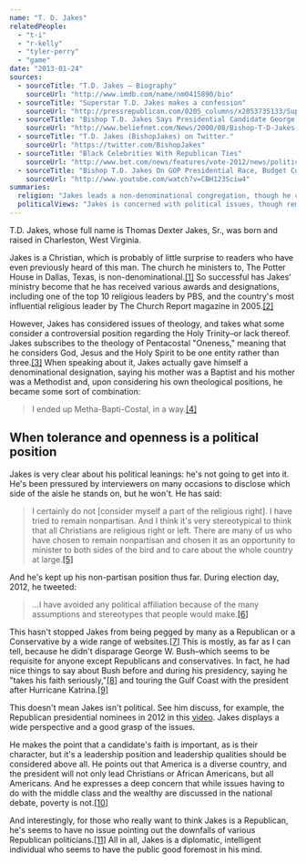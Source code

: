 ```yaml
---
name: "T. D. Jakes"
relatedPeople:
  - "t-i"
  - "r-kelly"
  - "tyler-perry"
  - "game"
date: "2013-01-24"
sources:
  - sourceTitle: "T.D. Jakes – Biography"
    sourceUrl: "http://www.imdb.com/name/nm0415890/bio"
  - sourceTitle: "Superstar T.D. Jakes makes a confession"
    sourceUrl: "http://pressrepublican.com/0205_columns/x2053735133/Superstar-T-D-Jakes-makes-a-confession"
  - sourceTitle: "Bishop T.D. Jakes Says Presidential Candidate George W. Bush Takes His Faith Seriously."
    sourceUrl: "http://www.beliefnet.com/News/2000/08/Bishop-T-D-Jakes-Says-Presidential-Candidate-George-W-Bush-Takes-His-Faith-Seriously.aspx"
  - sourceTitle: "T.D. Jakes (BishopJakes) on Twitter."
    sourceUrl: "https://twitter.com/BishopJakes"
  - sourceTitle: "Black Celebrities With Republican Ties"
    sourceUrl: "http://www.bet.com/news/features/vote-2012/news/politics/photos/2012/09/15-black-celebrities-with-republican-ties.html#!080712-politics-on-the-trail-Condoleezza-Rice"
  - sourceTitle: "Bishop T.D. Jakes On GOP Presidential Race, Budget Cuts, & Gingrich's Comments Against the Poor"
    sourceUrl: "http://www.youtube.com/watch?v=CBH123Sciw4"
summaries:
  religion: "Jakes leads a non-denominational congregation, though he considers himself a mix between Methodist, Baptist and Pentecostal."
  politicalViews: "Jakes is concerned with political issues, though remains non-partisan."
---
```


T.D. Jakes, whose full name is Thomas Dexter Jakes, Sr., was born and raised in Charleston, West Virginia.

Jakes is a Christian, which is probably of little surprise to readers who have even previously heard of this man. The church he ministers to, The Potter House in Dallas, Texas, is non-denominational.<a class="source-citation" href="#http%3A%2F%2Fwww.imdb.com%2Fname%2Fnm0415890%2Fbio" title="T.D. Jakes – Biography">[1]</a> So successful has Jakes' ministry become that he has received various awards and designations, including one of the top 10 religious leaders by PBS, and the country's most influential religious leader by The Church Report magazine in 2005.<a class="source-citation" href="#http%3A%2F%2Fwww.imdb.com%2Fname%2Fnm0415890%2Fbio" title="T.D. Jakes – Biography">[2]</a>

However, Jakes has considered issues of theology, and takes what some consider a controversial position regarding the Holy Trinity–or lack thereof. Jakes subscribes to the theology of Pentacostal "Oneness," meaning that he considers God, Jesus and the Holy Spirit to be one entity rather than three.<a class="source-citation" href="#http%3A%2F%2Fpressrepublican.com%2F0205_columns%2Fx2053735133%2FSuperstar-T-D-Jakes-makes-a-confession" title="Superstar T.D. Jakes makes a confession">[3]</a> When speaking about it, Jakes actually gave himself a denominational designation, saying his mother was a Baptist and his mother was a Methodist and, upon considering his own theological positions, he became some sort of combination:

>I ended up Metha-Bapti-Costal, in a way.<a class="source-citation" href="#http%3A%2F%2Fpressrepublican.com%2F0205_columns%2Fx2053735133%2FSuperstar-T-D-Jakes-makes-a-confession" title="Superstar T.D. Jakes makes a confession">[4]</a>

## 

## When tolerance and openness is a political position

Jakes is very clear about his political leanings: he's not going to get into it. He's been pressured by interviewers on many occasions to disclose which side of the aisle he stands on, but he won't. He has said:

>I certainly do not [consider myself a part of the religious right]. I have tried to remain nonpartisan. And I think it's very stereotypical to think that all Christians are religious right or left. There are many of us who have chosen to remain nonpartisan and chosen it as an opportunity to minister to both sides of the bird and to care about the whole country at large.<a class="source-citation" href="#http%3A%2F%2Fwww.beliefnet.com%2FNews%2F2000%2F08%2FBishop-T-D-Jakes-Says-Presidential-Candidate-George-W-Bush-Takes-His-Faith-Seriously.aspx" title="Bishop T.D. Jakes Says Presidential Candidate George W. Bush Takes His Faith Seriously.">[5]</a>

And he's kept up his non-partisan position thus far. During election day, 2012, he tweeted:

>…I have avoided any political affiliation because of the many assumptions and stereotypes that people would make.<a class="source-citation" href="#https%3A%2F%2Ftwitter.com%2FBishopJakes" title="T.D. Jakes (BishopJakes) on Twitter.">[6]</a>

This hasn't stopped Jakes from being pegged by many as a Republican or a Conservative by a wide range of websites.<a class="source-citation" href="#http%3A%2F%2Fwww.bet.com%2Fnews%2Ffeatures%2Fvote-2012%2Fnews%2Fpolitics%2Fphotos%2F2012%2F09%2F15-black-celebrities-with-republican-ties.html%23!080712-politics-on-the-trail-Condoleezza-Rice" title="Black Celebrities With Republican Ties">[7]</a> This is mostly, as far as I can tell, because he didn't disparage George W. Bush–which seems to be requisite for anyone except Republicans and conservatives. In fact, he had nice things to say about Bush before and during his presidency, saying he "takes his faith seriously,"<a class="source-citation" href="#http%3A%2F%2Fwww.beliefnet.com%2FNews%2F2000%2F08%2FBishop-T-D-Jakes-Says-Presidential-Candidate-George-W-Bush-Takes-His-Faith-Seriously.aspx" title="Bishop T.D. Jakes Says Presidential Candidate George W. Bush Takes His Faith Seriously.">[8]</a> and touring the Gulf Coast with the president after Hurricane Katrina.<a class="source-citation" href="#http%3A%2F%2Fwww.bet.com%2Fnews%2Ffeatures%2Fvote-2012%2Fnews%2Fpolitics%2Fphotos%2F2012%2F09%2F15-black-celebrities-with-republican-ties.html%23!080712-politics-on-the-trail-Condoleezza-Rice" title="Black Celebrities With Republican Ties">[9]</a>

This doesn't mean Jakes isn't political. See him discuss, for example, the Republican presidential nominees in 2012 in this [video](http://www.youtube.com/watch?v=CBH123Sciw4). Jakes displays a wide perspective and a good grasp of the issues.

He makes the point that a candidate's faith is important, as is their character, but it's a leadership position and leadership qualities should be considered above all. He points out that America is a diverse country, and the president will not only lead Christians or African Americans, but all Americans. And he expresses a deep concern that while issues having to do with the middle class and the wealthy are discussed in the national debate, poverty is not.<a class="source-citation" href="#http%3A%2F%2Fwww.youtube.com%2Fwatch%3Fv%3DCBH123Sciw4" title="Bishop T.D. Jakes On GOP Presidential Race, Budget Cuts, &amp; Gingrich&apos;s Comments Against the Poor">[10]</a>

And interestingly, for those who really want to think Jakes is a Republican, he's seems to have no issue pointing out the downfalls of various Republican politicians.<a class="source-citation" href="#http%3A%2F%2Fwww.youtube.com%2Fwatch%3Fv%3DCBH123Sciw4" title="Bishop T.D. Jakes On GOP Presidential Race, Budget Cuts, &amp; Gingrich&apos;s Comments Against the Poor">[11]</a> All in all, Jakes is a diplomatic, intelligent individual who seems to have the public good foremost in his mind.